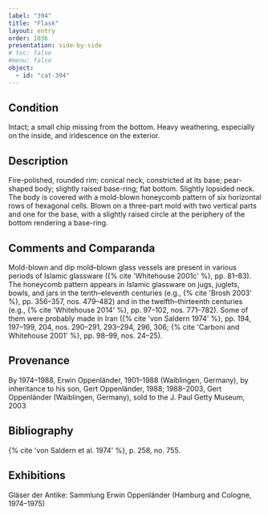 ```yaml
---
label: "394"
title: "Flask"
layout: entry
order: 1036
presentation: side-by-side
# toc: false
#menu: false 
object:
  - id: "cat-394"
---
```


## Condition

Intact; a small chip missing from the bottom. Heavy weathering, especially on the inside, and iridescence on the exterior.

## Description

Fire-polished, rounded rim; conical neck, constricted at its base; pear-shaped body; slightly raised base-ring; flat bottom. Slightly lopsided neck. The body is covered with a mold-blown honeycomb pattern of six horizontal rows of hexagonal cells. Blown on a three-part mold with two vertical parts and one for the base, with a slightly raised circle at the periphery of the bottom rendering a base-ring.

## Comments and Comparanda

Mold-blown and dip mold–blown glass vessels are present in various periods of Islamic glassware ({% cite 'Whitehouse 2001c' %}, pp. 81–83). The honeycomb pattern appears in Islamic glassware on jugs, juglets, bowls, and jars in the tenth–eleventh centuries (e.g., {% cite 'Brosh 2003' %}, pp. 356–357, nos. 479–482) and in the twelfth–thirteenth centuries (e.g., {% cite 'Whitehouse 2014' %}, pp. 97–102, nos. 771–782). Some of them were probably made in Iran ({% cite 'von Saldern 1974' %}, pp. 194, 197–199, 204, nos. 290–291, 293–294, 296, 306; {% cite 'Carboni and Whitehouse 2001' %}, pp. 98–99, nos. 24–25).

## Provenance

By 1974–1988, Erwin Oppenländer, 1901–1988 (Waiblingen, Germany), by inheritance to his son, Gert Oppenländer, 1988; 1988–2003, Gert Oppenländer (Waiblingen, Germany), sold to the J. Paul Getty Museum, 2003

## Bibliography

{% cite 'von Saldern et al. 1974' %}, p. 258, no. 755.

## Exhibitions

Gläser der Antike: Sammlung Erwin Oppenländer (Hamburg and Cologne, 1974–1975)